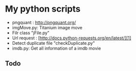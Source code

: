 # My python scripts

+ pngquant : http://pngquant.org/
+ imgMove.py: Titanium image move
+ Filr class "jFile.py"
+ Url request : [http://docs.python-requests.org/en/latest/][1]
+ Detect duplicate file "checkDuplicate.py"
+ imdb.py: Get all information of a imdb movie


## Todo

[1]:[http://docs.python-requests.org/en/latest/]